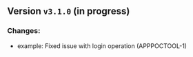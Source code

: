 ## Version `v3.1.0` (in progress)
### Changes:
* example: Fixed issue with login operation (APPPOCTOOL-1)
